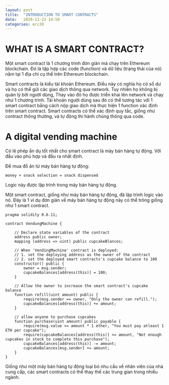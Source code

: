 ```yaml
---
layout: post
title:  "INTRODUCTION TO SMART CONTRACTS"
date:   2020-11-23 14:50
categories: erc20
---
```


# WHAT IS A SMART CONTRACT?

Một smart contract là 1 chương trình đơn giản mà chạy trên Ethereum blockchain. Đó là tập hợp các code (function) và dữ liệu (trạng thái của nó) nằm tại 1 địa chỉ cụ thể trên Ethereum blockchain.

Smart contracts là kiểu tài khoản Ethereum. Điều này có nghĩa họ có số dư và họ có thể gửi các giao dịch thông qua network. Tuy nhiên họ không bị quản lý bởi người dùng, Thay vào đó họ được triển khai lên network và chạy như 1 chương trình. Tài khoản người dùng sau đó có thể tương tác với 1 smart contract bằng cách nộp giao dịch mà thực hiện 1 function xác định trên smart contract. Smart contracts có thể xác định quy tắc, giống như contract thông thường, và tự động thi hành chúng thông qua code.

# A digital vending machine

Có lẽ phép ẩn dụ tốt nhất cho smart contract là máy bán hàng tự động. Với đầu vào phù hợp và đầu ra nhất định.

Để mua đồ ăn từ máy bán hàng tự động:

    money + snack selection = snack dispensed

Logic này được lập trình trong máy bán hàng tự động.

Một smart contract, giống như máy bán hàng tự động, đã lập trình logic vào nó. Đây là 1 ví dụ đơn giản về máy bán hàng tự động này có thể trông giống như 1 smart contract.

    pragma solidity 0.6.11;

    contract VendungMachine {

        // Declare state variables of the contract
        address public owner;
        mapping (address => uint) public cupcakeBlances;

        // When 'VendingMachine' contract is deployed:
        // 1. set the deploying address as the owner of the contract
        // 2. set the deployed smart contracts's cupcake balance to 100
        constructor() public {
            owner = msg.sender;
            cupcakeBalances[address(this)] = 100;
        }

        // Allow the owner to increase the smart contract's cupcake balance
        function refill(uint amount) public {
            require(msg.sender == owner, "Only the owner can refill.");
            cupcakeBalances[address(this)] += amount;
        }

        // allow anyone to purchase cupcakes
        function purchase(uint amount) public payable {
            require(msg.value >= amount * 1 ether, "You must pay atleast 1 ETH per cupcake");
            require(cupcakeBalances[address(this)] <= amount, "Not enough cupcakes in stock to complete this purchase");
            cupcakeBalances[address(this)] -= amount;
            cupcakeBalances[msg.sender] += amount;
        }
    }

Giống như một máy bán hàng tự động loại bỏ nhu cầu về nhân viên của nhà cung cấp, các smart contracts có thể thay thế các trung gian trong nhiều ngành.